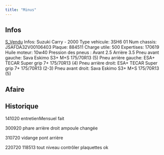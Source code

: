 ```yaml
---
title: "Minus"
---
```


## Infos
[S_Vendu](notes/statut/S_Vendu.md)
Infos: Suzuki Carry - 2000
Type vehicule: 3SH6 01
Num chassis: JSAFDA32V00106403
Plaque: 884511
Charge utile: 500
Expertises: 170619
Huile moteur: 10w40
Pression des pneus :
Avant 2.5
Arrière 3.5
Pneu avant gauche: Sava Eskimo S3+ M+S 175/70R13 (5)
Pneu arrière gauche: ESA+ TECAR Super grip 7+ 175/70R13 (4)
Pneu arrière droit: ESA+ TECAR Super grip 7+ 175/70R13 (2-3)
Pneu avant droit: Sava Eskimo S3+ M+S 175/70R13 (5)


## Afaire 

## Historique
141020 entretienMensuel fait

300920 phare arrière droit ampoule changée

310720 vidange pont arrière

220720 118513 tout niveau contrôler plaquettes ok
